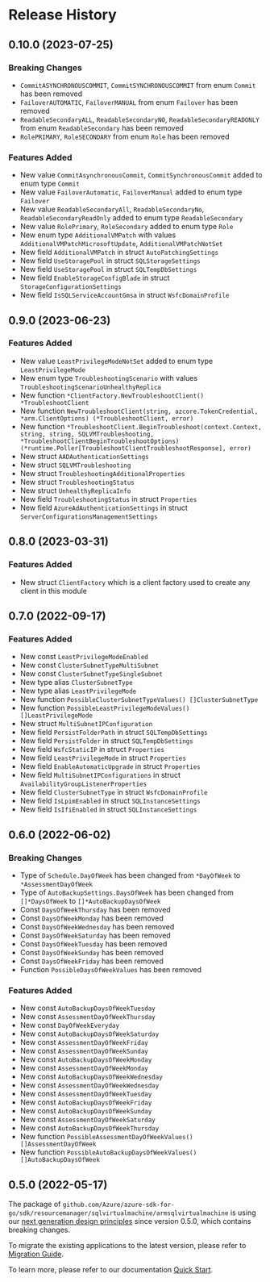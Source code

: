 # Release History

## 0.10.0 (2023-07-25)
### Breaking Changes

- `CommitASYNCHRONOUSCOMMIT`, `CommitSYNCHRONOUSCOMMIT` from enum `Commit` has been removed
- `FailoverAUTOMATIC`, `FailoverMANUAL` from enum `Failover` has been removed
- `ReadableSecondaryALL`, `ReadableSecondaryNO`, `ReadableSecondaryREADONLY` from enum `ReadableSecondary` has been removed
- `RolePRIMARY`, `RoleSECONDARY` from enum `Role` has been removed

### Features Added

- New value `CommitAsynchronousCommit`, `CommitSynchronousCommit` added to enum type `Commit`
- New value `FailoverAutomatic`, `FailoverManual` added to enum type `Failover`
- New value `ReadableSecondaryAll`, `ReadableSecondaryNo`, `ReadableSecondaryReadOnly` added to enum type `ReadableSecondary`
- New value `RolePrimary`, `RoleSecondary` added to enum type `Role`
- New enum type `AdditionalVMPatch` with values `AdditionalVMPatchMicrosoftUpdate`, `AdditionalVMPatchNotSet`
- New field `AdditionalVMPatch` in struct `AutoPatchingSettings`
- New field `UseStoragePool` in struct `SQLStorageSettings`
- New field `UseStoragePool` in struct `SQLTempDbSettings`
- New field `EnableStorageConfigBlade` in struct `StorageConfigurationSettings`
- New field `IsSQLServiceAccountGmsa` in struct `WsfcDomainProfile`


## 0.9.0 (2023-06-23)
### Features Added

- New value `LeastPrivilegeModeNotSet` added to enum type `LeastPrivilegeMode`
- New enum type `TroubleshootingScenario` with values `TroubleshootingScenarioUnhealthyReplica`
- New function `*ClientFactory.NewTroubleshootClient() *TroubleshootClient`
- New function `NewTroubleshootClient(string, azcore.TokenCredential, *arm.ClientOptions) (*TroubleshootClient, error)`
- New function `*TroubleshootClient.BeginTroubleshoot(context.Context, string, string, SQLVMTroubleshooting, *TroubleshootClientBeginTroubleshootOptions) (*runtime.Poller[TroubleshootClientTroubleshootResponse], error)`
- New struct `AADAuthenticationSettings`
- New struct `SQLVMTroubleshooting`
- New struct `TroubleshootingAdditionalProperties`
- New struct `TroubleshootingStatus`
- New struct `UnhealthyReplicaInfo`
- New field `TroubleshootingStatus` in struct `Properties`
- New field `AzureAdAuthenticationSettings` in struct `ServerConfigurationsManagementSettings`


## 0.8.0 (2023-03-31)
### Features Added

- New struct `ClientFactory` which is a client factory used to create any client in this module


## 0.7.0 (2022-09-17)
### Features Added

- New const `LeastPrivilegeModeEnabled`
- New const `ClusterSubnetTypeMultiSubnet`
- New const `ClusterSubnetTypeSingleSubnet`
- New type alias `ClusterSubnetType`
- New type alias `LeastPrivilegeMode`
- New function `PossibleClusterSubnetTypeValues() []ClusterSubnetType`
- New function `PossibleLeastPrivilegeModeValues() []LeastPrivilegeMode`
- New struct `MultiSubnetIPConfiguration`
- New field `PersistFolderPath` in struct `SQLTempDbSettings`
- New field `PersistFolder` in struct `SQLTempDbSettings`
- New field `WsfcStaticIP` in struct `Properties`
- New field `LeastPrivilegeMode` in struct `Properties`
- New field `EnableAutomaticUpgrade` in struct `Properties`
- New field `MultiSubnetIPConfigurations` in struct `AvailabilityGroupListenerProperties`
- New field `ClusterSubnetType` in struct `WsfcDomainProfile`
- New field `IsLpimEnabled` in struct `SQLInstanceSettings`
- New field `IsIfiEnabled` in struct `SQLInstanceSettings`


## 0.6.0 (2022-06-02)
### Breaking Changes

- Type of `Schedule.DayOfWeek` has been changed from `*DayOfWeek` to `*AssessmentDayOfWeek`
- Type of `AutoBackupSettings.DaysOfWeek` has been changed from `[]*DaysOfWeek` to `[]*AutoBackupDaysOfWeek`
- Const `DaysOfWeekThursday` has been removed
- Const `DaysOfWeekMonday` has been removed
- Const `DaysOfWeekWednesday` has been removed
- Const `DaysOfWeekSaturday` has been removed
- Const `DaysOfWeekTuesday` has been removed
- Const `DaysOfWeekSunday` has been removed
- Const `DaysOfWeekFriday` has been removed
- Function `PossibleDaysOfWeekValues` has been removed

### Features Added

- New const `AutoBackupDaysOfWeekTuesday`
- New const `AssessmentDayOfWeekThursday`
- New const `DayOfWeekEveryday`
- New const `AutoBackupDaysOfWeekSaturday`
- New const `AssessmentDayOfWeekFriday`
- New const `AssessmentDayOfWeekSunday`
- New const `AutoBackupDaysOfWeekMonday`
- New const `AssessmentDayOfWeekMonday`
- New const `AutoBackupDaysOfWeekWednesday`
- New const `AssessmentDayOfWeekWednesday`
- New const `AssessmentDayOfWeekTuesday`
- New const `AutoBackupDaysOfWeekFriday`
- New const `AutoBackupDaysOfWeekSunday`
- New const `AssessmentDayOfWeekSaturday`
- New const `AutoBackupDaysOfWeekThursday`
- New function `PossibleAssessmentDayOfWeekValues() []AssessmentDayOfWeek`
- New function `PossibleAutoBackupDaysOfWeekValues() []AutoBackupDaysOfWeek`


## 0.5.0 (2022-05-17)

The package of `github.com/Azure/azure-sdk-for-go/sdk/resourcemanager/sqlvirtualmachine/armsqlvirtualmachine` is using our [next generation design principles](https://azure.github.io/azure-sdk/general_introduction.html) since version 0.5.0, which contains breaking changes.

To migrate the existing applications to the latest version, please refer to [Migration Guide](https://aka.ms/azsdk/go/mgmt/migration).

To learn more, please refer to our documentation [Quick Start](https://aka.ms/azsdk/go/mgmt).